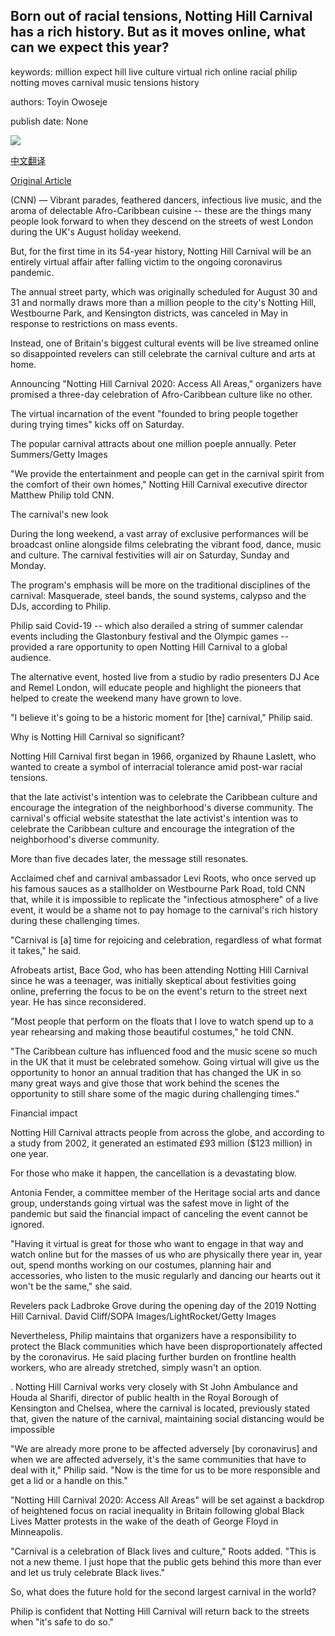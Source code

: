 ## Born out of racial tensions, Notting Hill Carnival has a rich history. But as it moves online, what can we expect this year?

keywords: million expect hill live culture virtual rich online racial philip notting moves carnival music tensions history

authors: Toyin Owoseje

publish date: None

![](https://cdn.cnn.com/cnnnext/dam/assets/200819080826-file-03-notting-hill-carnival-london-2019-super-tease.jpg)

[中文翻译](Born%20out%20of%20racial%20tensions%2C%20Notting%20Hill%20Carnival%20has%20a%20rich%20history.%20But%20as%20it%20moves%20online%2C%20what%20can%20we%20expect%20this%20year%3F_zh.md)

[Original Article](https://edition.cnn.com/travel/article/notting-hill-carnival-virtual-intl-scli-gbr/index.html)

(CNN) — Vibrant parades, feathered dancers, infectious live music, and the aroma of delectable Afro-Caribbean cuisine -- these are the things many people look forward to when they descend on the streets of west London during the UK's August holiday weekend.

But, for the first time in its 54-year history, Notting Hill Carnival will be an entirely virtual affair after falling victim to the ongoing coronavirus pandemic.

The annual street party, which was originally scheduled for August 30 and 31 and normally draws more than a million people to the city's Notting Hill, Westbourne Park, and Kensington districts, was canceled in May in response to restrictions on mass events.

Instead, one of Britain's biggest cultural events will be live streamed online so disappointed revelers can still celebrate the carnival culture and arts at home.

Announcing "Notting Hill Carnival 2020: Access All Areas," organizers have promised a three-day celebration of Afro-Caribbean culture like no other.

The virtual incarnation of the event "founded to bring people together during trying times" kicks off on Saturday.

The popular carnival attracts about one million poeple annually. Peter Summers/Getty Images

"We provide the entertainment and people can get in the carnival spirit from the comfort of their own homes," Notting Hill Carnival executive director Matthew Philip told CNN.

The carnival's new look

During the long weekend, a vast array of exclusive performances will be broadcast online alongside films celebrating the vibrant food, dance, music and culture. The carnival festivities will air on Saturday, Sunday and Monday.

The program's emphasis will be more on the traditional disciplines of the carnival: Masquerade, steel bands, the sound systems, calypso and the DJs, according to Philip.

Philip said Covid-19 -- which also derailed a string of summer calendar events including the Glastonbury festival and the Olympic games -- provided a rare opportunity to open Notting Hill Carnival to a global audience.

The alternative event, hosted live from a studio by radio presenters DJ Ace and Remel London, will educate people and highlight the pioneers that helped to create the weekend many have grown to love.

"I believe it's going to be a historic moment for [the] carnival," Philip said.

Why is Notting Hill Carnival so significant?

Notting Hill Carnival first began in 1966, organized by Rhaune Laslett, who wanted to create a symbol of interracial tolerance amid post-war racial tensions.

that the late activist's intention was to celebrate the Caribbean culture and encourage the integration of the neighborhood's diverse community. The carnival's official website statesthat the late activist's intention was to celebrate the Caribbean culture and encourage the integration of the neighborhood's diverse community.

More than five decades later, the message still resonates.

Acclaimed chef and carnival ambassador Levi Roots, who once served up his famous sauces as a stallholder on Westbourne Park Road, told CNN that, while it is impossible to replicate the "infectious atmosphere" of a live event, it would be a shame not to pay homage to the carnival's rich history during these challenging times.

"Carnival is [a] time for rejoicing and celebration, regardless of what format it takes," he said.

Afrobeats artist, Bace God, who has been attending Notting Hill Carnival since he was a teenager, was initially skeptical about festivities going online, preferring the focus to be on the event's return to the street next year. He has since reconsidered.

"Most people that perform on the floats that I love to watch spend up to a year rehearsing and making those beautiful costumes," he told CNN.

"The Caribbean culture has influenced food and the music scene so much in the UK that it must be celebrated somehow. Going virtual will give us the opportunity to honor an annual tradition that has changed the UK in so many great ways and give those that work behind the scenes the opportunity to still share some of the magic during challenging times."

Financial impact

Notting Hill Carnival attracts people from across the globe, and according to a study from 2002, it generated an estimated £93 million ($123 million) in one year.

For those who make it happen, the cancellation is a devastating blow.

Antonia Fender, a committee member of the Heritage social arts and dance group, understands going virtual was the safest move in light of the pandemic but said the financial impact of canceling the event cannot be ignored.

"Having it virtual is great for those who want to engage in that way and watch online but for the masses of us who are physically there year in, year out, spend months working on our costumes, planning hair and accessories, who listen to the music regularly and dancing our hearts out it won't be the same," she said.

Revelers pack Ladbroke Grove during the opening day of the 2019 Notting Hill Carnival. David Cliff/SOPA Images/LightRocket/Getty Images

Nevertheless, Philip maintains that organizers have a responsibility to protect the Black communities which have been disproportionately affected by the coronavirus. He said placing further burden on frontline health workers, who are already stretched, simply wasn't an option.

. Notting Hill Carnival works very closely with St John Ambulance and Houda al Sharifi, director of public health in the Royal Borough of Kensington and Chelsea, where the carnival is located, previously stated that, given the nature of the carnival, maintaining social distancing would be impossible

"We are already more prone to be affected adversely [by coronavirus] and when we are affected adversely, it's the same communities that have to deal with it," Philip said. "Now is the time for us to be more responsible and get a lid or a handle on this."

"Notting Hill Carnival 2020: Access All Areas" will be set against a backdrop of heightened focus on racial inequality in Britain following global Black Lives Matter protests in the wake of the death of George Floyd in Minneapolis.

"Carnival is a celebration of Black lives and culture," Roots added. "This is not a new theme. I just hope that the public gets behind this more than ever and let us truly celebrate Black lives."

So, what does the future hold for the second largest carnival in the world?

Philip is confident that Notting Hill Carnival will return back to the streets when "it's safe to do so."